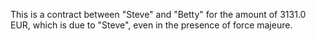 This is a contract between "Steve" and "Betty" for the amount of 3131.0 EUR, which is due to "Steve", even in the presence of force majeure.